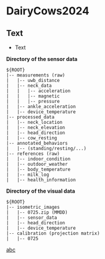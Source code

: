 # DairyCows2024



Text
------

*   Text



**Directory of the sensor data**

```
${ROOT}
|-- measurements (raw)
|   |-- uwb_distance
|   |-- neck_data
|   |   |-- acceleration
|   |   |-- magnetic
|   |   |-- pressure
|   |-- ankle_acceleration
|   |-- device_temperature
|-- processed_data
|   |-- neck_location
|   |-- neck_elevation
|   |-- head_direction
|   |-- cow_resting
|-- annotated_behaviors
|   |-- (standing/resting/...)
|-- references (raw)
|   |-- indoor_condition
|   |-- outdoor_weather
|   |-- body_temperature
|   |-- milk_log
|   |-- health_information

```

**Directory of the visual data**
```
${ROOT}
|-- isometric_images
|   |-- 0725.zip (MMDD)
|   |-- sensor_data
|   |-- head_direction
|   |-- device_temperature
|-- calibration (projection matrix)
|   |-- 0725
```

[abc](abc)

<!--```
${ROOT}
|-- visual_data
|   |-- neck_data
|   |   |-- uwb_distance
|   |   |-- sensor_data
|   |   |-- head_direction
|   |   |-- device_temperature
|   |-- location_data
|   |-- ankle_data
```-->